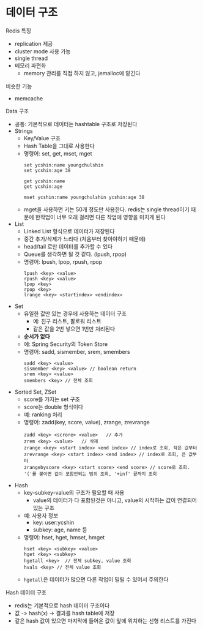 # 데이터 구조
Redis 특징
- replication 제공
- cluster mode 사용 가능
- single thread
- 메모리 파편화
   - memory 관리를 직접 하지 않고, jemalloc에 맡긴다

비슷한 기능
- memcache

Data 구조
- 공통: 기본적으로 데이터는 hashtable 구조로 저장된다
- Strings
   - Key/Value 구조
   - Hash Table을 그대로 사용한다
   - 명령어: set, get, mset, mget
      ```
      set ycshin:name youngchulshin
      set ycshin:age 38

      get ycshin:name
      get ycshin:age

      mset ycshin:name youngchulshin ycshin:age 38
      ```
   - mget을 사용하면 키는 50개 정도만 사용한다. redis는 single thread이기 때문에 한작업이 너무 오래 걸리면 다른 작업에 영향을 미치게 된다
- List
   - Linked List 형식으로 데이터가 저장된다
   - 중간 추가/삭제가 느리다 (처음부터 찾아야하기 때문에)
   - head/tail 로만 데이터를 추가할 수 있다
   - Queue를 생각하면 될 것 같다. (lpush, rpop)
   - 명령어: lpush, lpop, rpush, rpop
     ```
     lpush <key> <value>
     rpush <key> <value>
     lpop <key>
     rpop <key>
     lrange <key> <startindex> <endindex>
     ```
- Set
   - 유일한 값만 있는 경우에 사용하는 데이터 구조
      - 예: 친구 리스트, 팔로워 리스트
      - 같은 값을 2번 넣으면 1번만 처리된다
   - __순서가 없다__
   - 예: Spring Security의 Token Store
   - 명령어: sadd, sismember, srem, smembers
      ```
      sadd <key> <value>
      sismember <key> <value> // boolean return
      srem <key> <value>
      smembers <key> // 전체 조회
      ```
- Sorted Set, ZSet
   - score를 가지는 set 구조
   - score는 double 형식이다
   - 예: ranking 처리
   - 명령어: zadd(key, score, value), zrange, zrevrange
      ```
      zadd <key> <scrore> <value>   // 추가
      zrem <key> <value>   // 삭제
      zrange <key> <start index> <end index> // index로 조회, 작은 값부터
      zrevrange <key> <start index> <end index> // index로 조회, 큰 값부터
      zrangebyscore <key> <start score> <end score> // score로 조회. '('를 붙이면 값이 포함안되는 범위 조회, '+inf' 끝까지 조회
      ```
- Hash
   - key-subkey-value의 구조가 필요할 때 사용
      - value의 데이터가 다 포함된것은 아니고, value의 시작하는 값이 연결되어 있는 구조
   - 예: 사용자 정보
      - key: user:ycshin
      - subkey: age, name 등
   - 명령어: hset, hget, hmset, hmget
      ```
      hset <key> <subkey> <value>
      hget <key> <subkey>
      hgetall <key>  // 전체 subkey, value 조회
      hvals <key> // 전체 value 조회
      ```
   - `hgetall`은 데이터가 많으면 다른 작업이 밀릴 수 있어서 주의한다

Hash 데이터 구조
- redis는 기본적으로 hash 데이터 구조이다
- 값 -> hash(x) -> 결과를 hash table에 저장
- 같은 hash 값이 있으면 마지막에 들어온 값이 앞에 위치하는 선형 리스트를 가진다
